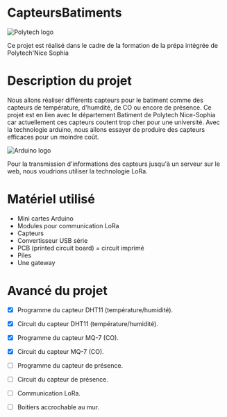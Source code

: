 # CapteursBatiments
![Polytech logo](http://fr.academic.ru/pictures/frwiki/80/Polytechnicesophia.png "logo polytech")

Ce projet est réalisé dans le cadre de la formation de la prépa intégrée de Polytech'Nice Sophia 

# Description du projet
Nous allons réaliser différents capteurs pour le batiment comme des capteurs de température, d'humdité, de CO ou encore de présence. Ce projet est en lien avec le département Batiment de Polytech Nice-Sophia car actuellement ces capteurs coutent trop cher pour une université. Avec la technologie arduino, nous allons essayer de produire des capteurs efficaces pour un moindre coût.

![Arduino logo](https://www.arduino.cc/arduino_logo.png)

Pour la transmission d'informations des capteurs jusqu'à un serveur sur le  web, nous voudrions utiliser la technologie LoRa.

# Matériel utilisé

* Mini cartes Arduino
* Modules pour communication LoRa
* Capteurs 
* Convertisseur USB série
* PCB (printed circuit board) = circuit imprimé
* Piles
* Une gateway

# Avancé du projet

- [X] Programme du capteur DHT11 (température/humidité).
- [X] Circuit du capteur DHT11 (température/humidité).
- [X] Programme du capteur MQ-7 (CO).
- [X] Circuit du capteur MQ-7 (CO).
- [ ] Programme du capteur de présence.
- [ ] Circuit du capteur de présence.
- [ ] Communication LoRa.
- [ ] Boitiers accrochable au mur.

